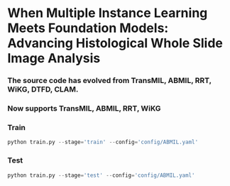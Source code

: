 # When Multiple Instance Learning Meets Foundation Models: Advancing Histological Whole Slide Image Analysis

### The source code has evolved from TransMIL, ABMIL, RRT, WiKG, DTFD, CLAM.

### Now supports TransMIL, ABMIL, RRT, WiKG


### Train
```python
python train.py --stage='train' --config='config/ABMIL.yaml'
```
### Test
```python
python train.py --stage='test' --config='config/ABMIL.yaml'
```
